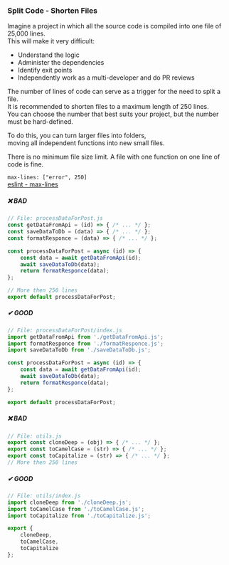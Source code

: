 ### Split Code - Shorten Files
Imagine a project in which all the source code is compiled into one file of 25,000 lines.  
This will make it very difficult:
* Understand the logic
* Administer the dependencies
* Identify exit points
* Independently work as a multi-developer and do PR reviews

The number of lines of code can serve as a trigger for the need to split a file.  
It is recommended to shorten files to a maximum length of 250 lines.  
You can choose the number that best suits your project, but the number must be hard-defined.  

To do this, you can turn larger files into folders,  
moving all independent functions into new small files.

There is no minimum file size limit.
A file with one function on one line of code is fine.

`max-lines: ["error", 250]`  
[eslint - max-lines](https://eslint.org/docs/latest/rules/max-lines)  

##### ❌ BAD
```javascript
// File: processDataForPost.js
const getDataFromApi = (id) => { /* ... */ };
const saveDataToDb = (data) => { /* ... */ };
const formatResponce = (data) => { /* ... */ };

const processDataForPost = async (id) => { 
    const data = await getDataFromApi(id);
    await saveDataToDb(data);
    return formatResponce(data);
};

// More then 250 lines
export default processDataForPost;
```

##### ✔ GOOD
```javascript
// File: processDataForPost/index.js
import getDataFromApi from './getDataFromApi.js';
import formatResponce from './formatResponce.js';
import saveDataToDb from './saveDataToDb.js';

const processDataForPost = async (id) => {
    const data = await getDataFromApi(id);
    await saveDataToDb(data);
    return formatResponce(data);
};

export default processDataForPost;
```

##### ❌ BAD
```javascript
// File: utils.js
export const cloneDeep = (obj) => { /* ... */ };
export const toCamelCase = (str) => { /* ... */ };
export const toCapitalize = (str) => { /* ... */ };
// More then 250 lines
```

##### ✔ GOOD
```javascript
// File: utils/index.js
import cloneDeep from './cloneDeep.js';
import toCamelCase from './toCamelCase.js';
import toCapitalize from './toCapitalize.js';

export {
    cloneDeep,
    toCamelCase,
    toCapitalize
};
```